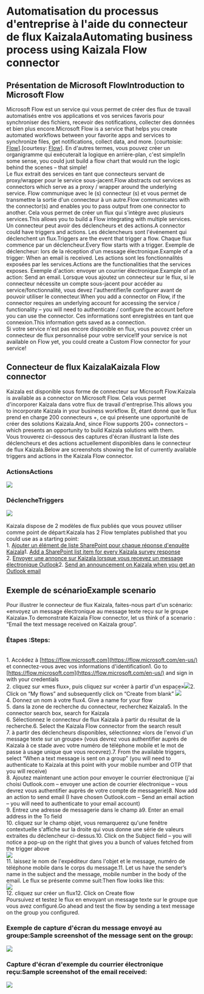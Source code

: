# <a name="automating-business-process-using-kaizala-flow-connector"></a><span data-ttu-id="783db-101">Automatisation du processus d'entreprise à l'aide du connecteur de flux Kaizala</span><span class="sxs-lookup"><span data-stu-id="783db-101">Automating business process using Kaizala Flow connector</span></span>
## <a name="introduction-to-microsoft-flow"></a><span data-ttu-id="783db-102">Présentation de Microsoft Flow</span><span class="sxs-lookup"><span data-stu-id="783db-102">Introduction to Microsoft Flow</span></span>
<span data-ttu-id="783db-103">Microsoft Flow est un service qui vous permet de créer des flux de travail automatisés entre vos applications et vos services favoris pour synchroniser des fichiers, recevoir des notifications, collecter des données et bien plus encore.</span><span class="sxs-lookup"><span data-stu-id="783db-103">Microsoft Flow is a service that helps you create automated workflows between your favorite apps and services to synchronize files, get notifications, collect data, and more.</span></span> <span data-ttu-id="783db-104">[courtoisie: [Flow](https://docs.microsoft.com/en-us/flow/getting-started)].</span><span class="sxs-lookup"><span data-stu-id="783db-104">[courtesy: [Flow](https://docs.microsoft.com/en-us/flow/getting-started)].</span></span> <span data-ttu-id="783db-105">En d'autres termes, vous pouvez créer un organigramme qui exécuterait la logique en arrière-plan, c'est simple!</span><span class="sxs-lookup"><span data-stu-id="783db-105">In some sense, you could just build a flow chart that would run the logic behind the scenes – that simple!</span></span>
<br> <span data-ttu-id="783db-106">Le flux extrait des services en tant que connecteurs servant de proxy/wrapper pour le service sous-jacent.</span><span class="sxs-lookup"><span data-stu-id="783db-106">Flow abstracts out services as connectors which serve as a proxy / wrapper around the underlying service.</span></span> <span data-ttu-id="783db-107">Flow communique avec le (s) connecteur (s) et vous permet de transmettre la sortie d'un connecteur à un autre.</span><span class="sxs-lookup"><span data-stu-id="783db-107">Flow communicates with the connector(s) and enables you to pass output from one connector to another.</span></span>  <span data-ttu-id="783db-108">Cela vous permet de créer un flux qui s'intègre avec plusieurs services.</span><span class="sxs-lookup"><span data-stu-id="783db-108">This allows you to build a Flow integrating with multiple services.</span></span> <span data-ttu-id="783db-109">Un connecteur peut avoir des déclencheurs et des actions.</span><span class="sxs-lookup"><span data-stu-id="783db-109">A connector could have triggers and actions.</span></span> <span data-ttu-id="783db-110">Les déclencheurs sont l'événement qui déclenchent un flux.</span><span class="sxs-lookup"><span data-stu-id="783db-110">Triggers are the event that trigger a flow.</span></span> <span data-ttu-id="783db-111">Chaque flux commence par un déclencheur.</span><span class="sxs-lookup"><span data-stu-id="783db-111">Every flow starts with a trigger.</span></span> <span data-ttu-id="783db-112">Exemple de déclencheur: lors de la réception d'un message électronique.</span><span class="sxs-lookup"><span data-stu-id="783db-112">Example of a trigger: When an email is received.</span></span> <span data-ttu-id="783db-113">Les actions sont les fonctionnalités exposées par les services.</span><span class="sxs-lookup"><span data-stu-id="783db-113">Actions are the functionalities that the services exposes.</span></span> <span data-ttu-id="783db-114">Exemple d'action: envoyer un courrier électronique.</span><span class="sxs-lookup"><span data-stu-id="783db-114">Example of an action: Send an email.</span></span> <span data-ttu-id="783db-115">Lorsque vous ajoutez un connecteur sur le flux, si le connecteur nécessite un compte sous-jacent pour accéder au service/fonctionnalité, vous devez l'authentifier/le configurer avant de pouvoir utiliser le connecteur.</span><span class="sxs-lookup"><span data-stu-id="783db-115">When you add a connector on Flow, if the connector requires an underlying account for accessing the service / functionality – you will need to authenticate / configure the account before you can use the connector.</span></span> <span data-ttu-id="783db-116">Ces informations sont enregistrées en tant que connexion.</span><span class="sxs-lookup"><span data-stu-id="783db-116">This information gets saved as a connection.</span></span>
<br> <span data-ttu-id="783db-117">Si votre service n'est pas encore disponible en flux, vous pouvez créer un connecteur de flux personnalisé pour votre service!</span><span class="sxs-lookup"><span data-stu-id="783db-117">If your service is not available on Flow yet, you could create a Custom Flow connector for your service!</span></span>
## <a name="kaizala-flow-connector"></a><span data-ttu-id="783db-118">Connecteur de flux Kaizala</span><span class="sxs-lookup"><span data-stu-id="783db-118">Kaizala Flow connector</span></span>
<span data-ttu-id="783db-119">Kaizala est disponible sous forme de connecteur sur Microsoft Flow.</span><span class="sxs-lookup"><span data-stu-id="783db-119">Kaizala is available as a connector on Microsoft Flow.</span></span> <span data-ttu-id="783db-120">Cela vous permet d'incorporer Kaizala dans votre flux de travail d'entreprise.</span><span class="sxs-lookup"><span data-stu-id="783db-120">This allows you to incorporate Kaizala in your business workflow.</span></span> <span data-ttu-id="783db-121">Et, étant donné que le flux prend en charge 200 connecteurs +, ce qui présente une opportunité de créer des solutions Kaizala.</span><span class="sxs-lookup"><span data-stu-id="783db-121">And, since Flow supports 200+ connectors – which presents an opportunity to build Kaizala solutions with them.</span></span>
<br> <span data-ttu-id="783db-122">Vous trouverez ci-dessous des captures d'écran illustrant la liste des déclencheurs et des actions actuellement disponibles dans le connecteur de flux Kaizala.</span><span class="sxs-lookup"><span data-stu-id="783db-122">Below are screenshots showing the list of currently available triggers and actions in the Kaizala Flow connector.</span></span>
### <a name="actions"></a><span data-ttu-id="783db-123">Actions</span><span class="sxs-lookup"><span data-stu-id="783db-123">Actions</span></span>
![](Images/MailFlow_Actions.PNG)
### <a name="triggers"></a><span data-ttu-id="783db-124">Déclenche</span><span class="sxs-lookup"><span data-stu-id="783db-124">Triggers</span></span>
![](Images/MailFlow_Triggers.PNG)
<br>
<br> <span data-ttu-id="783db-125">Kaizala dispose de 2 modèles de flux publiés que vous pouvez utiliser comme point de départ:</span><span class="sxs-lookup"><span data-stu-id="783db-125">Kaizala has 2 Flow templates published that you could use as a starting point:</span></span>
<br> <span data-ttu-id="783db-126">1. [Ajouter un élément de liste SharePoint pour chaque réponse d'enquête Kaizala](https://us.flow.microsoft.com/en-us/galleries/public/templates/a71f0ac3e35a40728b3e9ee27bf9dbcd/add-a-sharepoint-list-item-for-every-kaizala-survey-response/)</span><span class="sxs-lookup"><span data-stu-id="783db-126">1. [Add a SharePoint list item for every Kaizala survey response](https://us.flow.microsoft.com/en-us/galleries/public/templates/a71f0ac3e35a40728b3e9ee27bf9dbcd/add-a-sharepoint-list-item-for-every-kaizala-survey-response/)</span></span>
<br> <span data-ttu-id="783db-127">2. [Envoyer une annonce sur Kaizala lorsque vous recevez un message électronique Outlook](https://us.flow.microsoft.com/en-us/galleries/public/templates/cb85f664dfb0421dbd937dd64618f791/send-an-announcement-on-kaizala-when-you-get-an-outlook-email/)</span><span class="sxs-lookup"><span data-stu-id="783db-127">2. [Send an announcement on Kaizala when you get an Outlook email](https://us.flow.microsoft.com/en-us/galleries/public/templates/cb85f664dfb0421dbd937dd64618f791/send-an-announcement-on-kaizala-when-you-get-an-outlook-email/)</span></span>
## <a name="example-scenario"></a><span data-ttu-id="783db-128">Exemple de scénario</span><span class="sxs-lookup"><span data-stu-id="783db-128">Example scenario</span></span>
<span data-ttu-id="783db-129">Pour illustrer le connecteur de flux Kaizala, faites-nous part d'un scénario: «envoyez un message électronique au message texte reçu sur le groupe Kaizala».</span><span class="sxs-lookup"><span data-stu-id="783db-129">To demonstrate Kaizala Flow connector, let us think of a scenario : “Email the text message received on Kaizala group”.</span></span>
### <a name="steps"></a><span data-ttu-id="783db-130">Étapes :</span><span class="sxs-lookup"><span data-stu-id="783db-130">Steps:</span></span>
<br> <span data-ttu-id="783db-131">1. Accédez à [https://flow.microsoft.com](https://flow.microsoft.com/en-us/) et connectez-vous avec vos informations d'identification</span><span class="sxs-lookup"><span data-stu-id="783db-131">1. Go to [https://flow.microsoft.com](https://flow.microsoft.com/en-us/) and sign in with your credentials</span></span>
<br> <span data-ttu-id="783db-132">2. cliquez sur «mes flux», puis cliquez sur «créer à partir d'un espace»![](Images/MailFlow_Search.PNG)</span><span class="sxs-lookup"><span data-stu-id="783db-132">2. Click on “My flows” and subsequently click on “Create from blank” ![](Images/MailFlow_Search.PNG)</span></span>
<br> <span data-ttu-id="783db-133">4. Donnez un nom à votre flux</span><span class="sxs-lookup"><span data-stu-id="783db-133">4. Give a name for your flow</span></span>
<br> <span data-ttu-id="783db-134">5. dans la zone de recherche du connecteur, recherchez Kaizala</span><span class="sxs-lookup"><span data-stu-id="783db-134">5. In the connector search box, search for Kaizala</span></span>
<br> <span data-ttu-id="783db-135">6. Sélectionnez le connecteur de flux Kaizala à partir du résultat de la recherche.</span><span class="sxs-lookup"><span data-stu-id="783db-135">6. Select the Kaizala Flow connector from the search result</span></span>
<br>  <span data-ttu-id="783db-136">7. à partir des déclencheurs disponibles, sélectionnez «lors de l'envoi d'un message texte sur un groupe» (vous devrez vous authentifier auprès de Kaizala à ce stade avec votre numéro de téléphone mobile et le mot de passe à usage unique que vous recevrez).</span><span class="sxs-lookup"><span data-stu-id="783db-136">7. From the available triggers, select “When a text message is sent on a group” (you will need to authenticate to Kaizala at this point with your mobile number and OTP that you will receive)</span></span>
<br>  <span data-ttu-id="783db-137">8. Ajoutez maintenant une action pour envoyer le courrier électronique (j'ai choisi Outlook.com – envoyer une action de courrier électronique – vous devrez vous authentifier auprès de votre compte de messagerie)</span><span class="sxs-lookup"><span data-stu-id="783db-137">8. Now add an action to send email (I have chosen Outlook.com – Send an email action – you will need to authenticate to your email account)</span></span>
<br> <span data-ttu-id="783db-138">9. Entrez une adresse de messagerie dans le champ à</span><span class="sxs-lookup"><span data-stu-id="783db-138">9. Enter an email address in the To field</span></span>
<br><span data-ttu-id="783db-139">10. cliquez sur le champ objet, vous remarquerez qu'une fenêtre contextuelle s'affiche sur la droite qui vous donne une série de valeurs extraites du déclencheur ci-dessus.</span><span class="sxs-lookup"><span data-stu-id="783db-139">10. Click on the Subject field – you will notice a pop-up on the right that gives you a bunch of values fetched from the trigger above</span></span>
<br>![](Images/MailFlow_4.PNG)
<br> <span data-ttu-id="783db-140">11. laissez le nom de l'expéditeur dans l'objet et le message, numéro de téléphone mobile dans le corps du message.</span><span class="sxs-lookup"><span data-stu-id="783db-140">11. Let us have the sender’s name in the subject and the message, mobile number in the body of the email.</span></span> <span data-ttu-id="783db-141">Le flux se présente comme suit:</span><span class="sxs-lookup"><span data-stu-id="783db-141">Then flow looks like this:</span></span>
<br>
![](Images/MailFlow_5.PNG)
<br> <span data-ttu-id="783db-142">12. cliquez sur créer un flux</span><span class="sxs-lookup"><span data-stu-id="783db-142">12. Click on Create flow</span></span>
<br>  <span data-ttu-id="783db-143">Poursuivez et testez le flux en envoyant un message texte sur le groupe que vous avez configuré.</span><span class="sxs-lookup"><span data-stu-id="783db-143">Go ahead and test the flow by sending a text message on the group you configured.</span></span>
### <a name="sample-screenshot-of-the-message-sent-on-the-group"></a><span data-ttu-id="783db-144">Exemple de capture d'écran du message envoyé au groupe:</span><span class="sxs-lookup"><span data-stu-id="783db-144">Sample screenshot of the message sent on the group:</span></span>

![](Images/MailFlow_6.PNG)
### <a name="sample-screenshot-of-the-email-received"></a><span data-ttu-id="783db-145">Capture d'écran d'exemple du courrier électronique reçu:</span><span class="sxs-lookup"><span data-stu-id="783db-145">Sample screenshot of the email received:</span></span>
![](Images/MailFlow_MailReceived.PNG)









